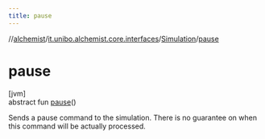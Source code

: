 ```yaml
---
title: pause
---
```

//[alchemist](../../../index.html)/[it.unibo.alchemist.core.interfaces](../index.html)/[Simulation](index.html)/[pause](pause.html)



# pause



[jvm]\
abstract fun [pause](pause.html)()



Sends a pause command to the simulation. There is no guarantee on when this command will be actually processed.




